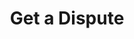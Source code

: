 ---
title: Get a Dispute
excerpt: Retrieve a Dispute
api:
  file: api_gateway_swagger.json
  operationId: get_api-v2-disputes-disputeid
hidden: false
---